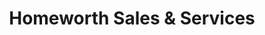---
title: "Homeworth Sales & Services"
url: /homeworth/homeworth-sales-and-services/
shop: garden centre
---